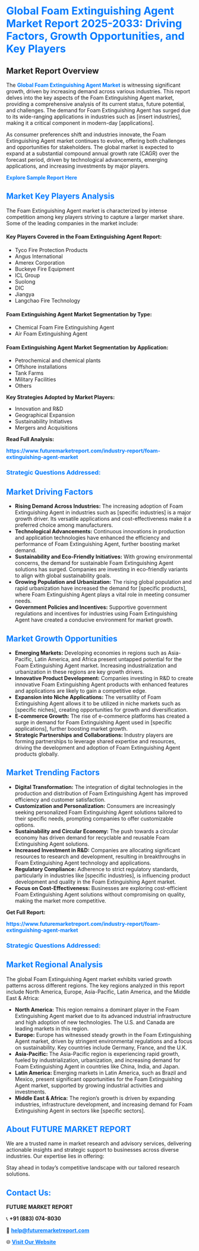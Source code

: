 <h1 style="color: #007BFF;">Global Foam Extinguishing Agent Market Report 2025-2033: Driving Factors, Growth Opportunities, and Key Players</h1>

<section id="overview">
<h2>Market Report Overview</h2>
<p>The <a href="https://www.futuremarketreport.com/industry-report/foam-extinguishing-agent-market" style="color: #007BFF; text-decoration: none;"><strong>Global Foam Extinguishing Agent Market</strong></a> is witnessing significant growth, driven by increasing demand across various industries. This report delves into the key aspects of the Foam Extinguishing Agent market, providing a comprehensive analysis of its current status, future potential, and challenges. The demand for Foam Extinguishing Agent has surged due to its wide-ranging applications in industries such as [insert industries], making it a critical component in modern-day [applications].</p>
<p>As consumer preferences shift and industries innovate, the Foam Extinguishing Agent market continues to evolve, offering both challenges and opportunities for stakeholders. The global market is expected to expand at a substantial compound annual growth rate (CAGR) over the forecast period, driven by technological advancements, emerging applications, and increasing investments by major players.</p>
</section>

<section id="overview">
<p><a href="https://www.futuremarketreport.com/request-sample/reportId=102832" style="color: #007BFF; text-decoration: none;"><strong>Explore Sample Report Here</strong></a></p>
</section>

<section id="key-players">
<h2 style="color: #007BFF;">Market Key Players Analysis</h2>
<p>The Foam Extinguishing Agent market is characterized by intense competition among key players striving to capture a larger market share. Some of the leading companies in the market include:</p>
<h4>Key Players Covered in the Foam Extinguishing Agent Report:</h4>
<ul><li>Tyco Fire Protection Products</li><li>Angus International</li><li>Amerex Corporation</li><li>Buckeye Fire Equipment</li><li>ICL Group</li><li>Suolong</li><li>DIC</li><li>Jiangya</li><li>Langchao Fire Technology</li></ul>
<h4>Foam Extinguishing Agent Market Segmentation by Type:</h4>
<ul><li>Chemical Foam Fire Extinguishing Agent</li><li>Air Foam Extinguishing Agent</li></ul>

<h4>Foam Extinguishing Agent Market Segmentation by Application:</h4>
<ul><li>Petrochemical and chemical plants</li><li>Offshore installations</li><li>Tank Farms</li><li>Military Facilities</li><li>Others</li></ul>
<p><strong>Key Strategies Adopted by Market Players:</strong></p>
<ul>
<li>Innovation and R&D</li>
<li>Geographical Expansion</li>
<li>Sustainability Initiatives</li>
<li>Mergers and Acquisitions</li>
</ul>
</section>

<section>
<p><strong>Read Full Analysis: </strong></p><a href="https://www.futuremarketreport.com/industry-report/foam-extinguishing-agent-market" style="color: #007BFF; text-decoration: none;"><strong>https://www.futuremarketreport.com/industry-report/foam-extinguishing-agent-market</strong></a>
<h3 style="color: #007BFF;">Strategic Questions Addressed:</h3>
</section>

<section id="driving-factors">
<h2 style="color: #007BFF;">Market Driving Factors</h2>
<ul>
<li><strong>Rising Demand Across Industries:</strong> The increasing adoption of Foam Extinguishing Agent in industries such as [specific industries] is a major growth driver. Its versatile applications and cost-effectiveness make it a preferred choice among manufacturers.</li>
<li><strong>Technological Advancements:</strong> Continuous innovations in production and application technologies have enhanced the efficiency and performance of Foam Extinguishing Agent, further boosting market demand.</li>
<li><strong>Sustainability and Eco-Friendly Initiatives:</strong> With growing environmental concerns, the demand for sustainable Foam Extinguishing Agent solutions has surged. Companies are investing in eco-friendly variants to align with global sustainability goals.</li>
<li><strong>Growing Population and Urbanization:</strong> The rising global population and rapid urbanization have increased the demand for [specific products], where Foam Extinguishing Agent plays a vital role in meeting consumer needs.</li>
<li><strong>Government Policies and Incentives:</strong> Supportive government regulations and incentives for industries using Foam Extinguishing Agent have created a conducive environment for market growth.</li>
</ul>
</section>

<section id="growth-opportunities">
<h2 style="color: #007BFF;">Market Growth Opportunities</h2>
<ul>
<li><strong>Emerging Markets:</strong> Developing economies in regions such as Asia-Pacific, Latin America, and Africa present untapped potential for the Foam Extinguishing Agent market. Increasing industrialization and urbanization in these regions are key growth drivers.</li>
<li><strong>Innovative Product Development:</strong> Companies investing in R&D to create innovative Foam Extinguishing Agent products with enhanced features and applications are likely to gain a competitive edge.</li>
<li><strong>Expansion into Niche Applications:</strong> The versatility of Foam Extinguishing Agent allows it to be utilized in niche markets such as [specific niches], creating opportunities for growth and diversification.</li>
<li><strong>E-commerce Growth:</strong> The rise of e-commerce platforms has created a surge in demand for Foam Extinguishing Agent used in [specific applications], further boosting market growth.</li>
<li><strong>Strategic Partnerships and Collaborations:</strong> Industry players are forming partnerships to leverage shared expertise and resources, driving the development and adoption of Foam Extinguishing Agent products globally.</li>
</ul>
</section>

<section id="trending-factors">
<h2 style="color: #007BFF;">Market Trending Factors</h2>
<ul>
<li><strong>Digital Transformation:</strong> The integration of digital technologies in the production and distribution of Foam Extinguishing Agent has improved efficiency and customer satisfaction.</li>
<li><strong>Customization and Personalization:</strong> Consumers are increasingly seeking personalized Foam Extinguishing Agent solutions tailored to their specific needs, prompting companies to offer customizable options.</li>
<li><strong>Sustainability and Circular Economy:</strong> The push towards a circular economy has driven demand for recyclable and reusable Foam Extinguishing Agent solutions.</li>
<li><strong>Increased Investment in R&D:</strong> Companies are allocating significant resources to research and development, resulting in breakthroughs in Foam Extinguishing Agent technology and applications.</li>
<li><strong>Regulatory Compliance:</strong> Adherence to strict regulatory standards, particularly in industries like [specific industries], is influencing product development and quality in the Foam Extinguishing Agent market.</li>
<li><strong>Focus on Cost-Effectiveness:</strong> Businesses are exploring cost-efficient Foam Extinguishing Agent solutions without compromising on quality, making the market more competitive.</li>
</ul>
</section>

<section>
<p><strong>Get Full Report: </strong></p><a href="https://www.futuremarketreport.com/industry-report/foam-extinguishing-agent-market" style="color: #007BFF; text-decoration: none;"><strong>https://www.futuremarketreport.com/industry-report/foam-extinguishing-agent-market</strong></a>
<h3 style="color: #007BFF;">Strategic Questions Addressed:</h3>
</section>


<section id="regional-analysis">
<h2 style="color: #007BFF;">Market Regional Analysis</h2>
<p>The global Foam Extinguishing Agent market exhibits varied growth patterns across different regions. The key regions analyzed in this report include North America, Europe, Asia-Pacific, Latin America, and the Middle East & Africa:</p>
<ul>
<li><strong>North America:</strong> This region remains a dominant player in the Foam Extinguishing Agent market due to its advanced industrial infrastructure and high adoption of new technologies. The U.S. and Canada are leading markets in this region.</li>
<li><strong>Europe:</strong> Europe has witnessed steady growth in the Foam Extinguishing Agent market, driven by stringent environmental regulations and a focus on sustainability. Key countries include Germany, France, and the U.K.</li>
<li><strong>Asia-Pacific:</strong> The Asia-Pacific region is experiencing rapid growth, fueled by industrialization, urbanization, and increasing demand for Foam Extinguishing Agent in countries like China, India, and Japan.</li>
<li><strong>Latin America:</strong> Emerging markets in Latin America, such as Brazil and Mexico, present significant opportunities for the Foam Extinguishing Agent market, supported by growing industrial activities and investments.</li>
<li><strong>Middle East & Africa:</strong> The region’s growth is driven by expanding industries, infrastructure development, and increasing demand for Foam Extinguishing Agent in sectors like [specific sectors].</li>
</ul>
</section>

<footer>
<h2 style="color: #007BFF;">About FUTURE MARKET REPORT</h2>
<p>We are a trusted name in market research and advisory services, delivering actionable insights and strategic support to businesses across diverse industries. Our expertise lies in offering:</p>

<p>Stay ahead in today’s competitive landscape with our tailored research solutions.</p>

<h2 style="color: #007BFF;">Contact Us:</h2>
<p><strong>FUTURE MARKET REPORT</strong></p>
<p>📞 <strong>+91 (883) 074-8030</strong></p>
<p>📧 <strong><a href="mailto:help@futuremarketreport.com" style="color: #007BFF;">help@futuremarketreport.com</a></strong></p>
<p>🌐 <strong><a href="https://www.futuremarketreport.com/" style="color: #007BFF;">Visit Our Website</a></strong></p>
</footer>